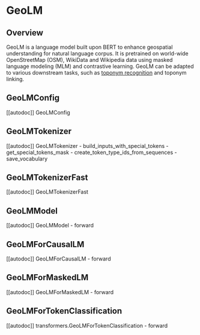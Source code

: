 <!--Copyright 2023 The HuggingFace Team. All rights reserved.

Licensed under the Apache License, Version 2.0 (the "License"); you may not use this file except in compliance with
the License. You may obtain a copy of the License at

http://www.apache.org/licenses/LICENSE-2.0

Unless required by applicable law or agreed to in writing, software distributed under the License is distributed on
an "AS IS" BASIS, WITHOUT WARRANTIES OR CONDITIONS OF ANY KIND, either express or implied. See the License for the
specific language governing permissions and limitations under the License.
-->

# GeoLM

## Overview

<!-- 
TODO: 
The GeoLM model was proposed in [<INSERT PAPER NAME HERE>](<INSERT PAPER LINK HERE>) by <INSERT AUTHORS HERE>.
<INSERT SHORT SUMMARY HERE> -->

GeoLM is a language model built upon BERT to enhance geospatial understanding for natural language corpus. It is pretrained on world-wide OpenStreetMap (OSM), WikiData and Wikipedia data using masked language modeling (MLM) and contrastive learning. GeoLM can be adapted to various downstream tasks, such as [toponym recognition](https://huggingface.co/zekun-li/geolm-base-toponym-recognition) and toponym linking. 


<!-- This model was contributed by [INSERT YOUR HF USERNAME HERE](https://huggingface.co/<INSERT YOUR HF USERNAME HERE>).
The original code can be found [here](<INSERT LINK TO GITHUB REPO HERE>). -->



## GeoLMConfig

[[autodoc]] GeoLMConfig


## GeoLMTokenizer

[[autodoc]] GeoLMTokenizer
    - build_inputs_with_special_tokens
    - get_special_tokens_mask
    - create_token_type_ids_from_sequences
    - save_vocabulary


## GeoLMTokenizerFast

[[autodoc]] GeoLMTokenizerFast


## GeoLMModel

[[autodoc]] GeoLMModel
    - forward


## GeoLMForCausalLM

[[autodoc]] GeoLMForCausalLM
    - forward


## GeoLMForMaskedLM

[[autodoc]] GeoLMForMaskedLM
    - forward

## GeoLMForTokenClassification

[[autodoc]] transformers.GeoLMForTokenClassification
    - forward

